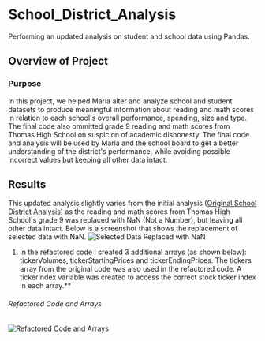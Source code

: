 # School_District_Analysis
Performing an updated analysis on student and school data using Pandas. 

## Overview of Project 
### Purpose
In this project, we helped Maria alter and analyze school and student datasets to produce meaningful information about reading and math scores in relation to each school's overall performance, spending, size and type. The final code also ommitted grade 9 reading and math scores from Thomas High School on suspicion of academic dishonesty. The final code and analysis will be used by Maria and the school board to get a better understanding of the district's performance, while avoiding possible incorrect values but keeping all other data intact.

## Results 
This updated analysis slightly varies from the initial analysis ([Original School District Analysis](PyCitySchools.ipynb)) as the reading and math scores from Thomas High School's grade 9 was replaced with NaN (Not a Number), but leaving all other data intact. Below is a screenshot that shows the replacement of selected data with NaN.
![Selected Data Replaced with NaN](Other/Refactored_Code_Arrays.png)

1) In the refactored code I created 3 additional arrays (as shown below): tickerVolumes, tickerStartingPrices and tickerEndingPrices. The tickers array from the original code was also used in the refactored code. A tickerIndex variable was created to access the correct stock ticker index in each array.**
###### Refactored Code and Arrays
![Refactored Code and Arrays](Other/Refactored_Code_Arrays.png)
